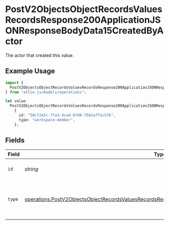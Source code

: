 # PostV2ObjectsObjectRecordsValuesRecordsResponse200ApplicationJSONResponseBodyData15CreatedByActor

The actor that created this value.

## Example Usage

```typescript
import {
  PostV2ObjectsObjectRecordsValuesRecordsResponse200ApplicationJSONResponseBodyData15CreatedByActor,
} from "attio-js/models/operations";

let value:
  PostV2ObjectsObjectRecordsValuesRecordsResponse200ApplicationJSONResponseBodyData15CreatedByActor =
    {
      id: "50cf242c-7fa3-4cad-87d0-75b1af71c57b",
      type: "workspace-member",
    };
```

## Fields

| Field                                                                                                                                                                                                                    | Type                                                                                                                                                                                                                     | Required                                                                                                                                                                                                                 | Description                                                                                                                                                                                                              |
| ------------------------------------------------------------------------------------------------------------------------------------------------------------------------------------------------------------------------ | ------------------------------------------------------------------------------------------------------------------------------------------------------------------------------------------------------------------------ | ------------------------------------------------------------------------------------------------------------------------------------------------------------------------------------------------------------------------ | ------------------------------------------------------------------------------------------------------------------------------------------------------------------------------------------------------------------------ |
| `id`                                                                                                                                                                                                                     | *string*                                                                                                                                                                                                                 | :heavy_minus_sign:                                                                                                                                                                                                       | An ID to identify the actor.                                                                                                                                                                                             |
| `type`                                                                                                                                                                                                                   | [operations.PostV2ObjectsObjectRecordsValuesRecordsResponse200ApplicationJSONResponseBodyData15Type](../../models/operations/postv2objectsobjectrecordsvaluesrecordsresponse200applicationjsonresponsebodydata15type.md) | :heavy_minus_sign:                                                                                                                                                                                                       | The type of actor. [Read more information on actor types here](/docs/actors).                                                                                                                                            |